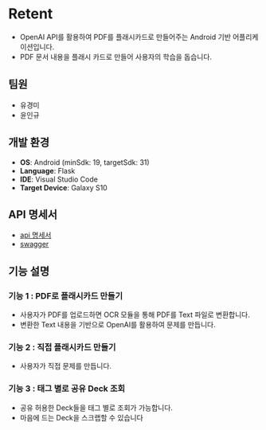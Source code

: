 # Retent
- OpenAI API를 활용하여 PDF를 플래시카드로 만들어주는 Android 기반 어플리케이션입니다.
- PDF 문서 내용을 플래시 카드로 만들어 사용자의 학습을 돕습니다.

## 팀원
  * 유경미
  * 윤인규
 
  
## 개발 환경
- **OS**: Android (minSdk: 19, targetSdk: 31)
- **Language**: Flask
- **IDE**: Visual Studio Code
- **Target Device**: Galaxy S10


## API 명세서
* [api 명세서](https://docs.google.com/spreadsheets/d/1I5m760SvD_AmWcNnrHvrZFp5nZMLsGAL/edit#gid=990061567)
* [swagger](https://70d5-143-248-38-159.ngrok-free.app/swagger/)


## 기능 설명

### 기능 1 : PDF로 플래시카드 만들기
- 사용자가 PDF를 업로드하면 OCR 모듈을 통해 PDF를 Text 파일로 변환합니다.
- 변환한 Text 내용을 기반으로 OpenAI를 활용하여 문제를 만듭니다.

### 기능 2 : 직접 플래시카드 만들기
- 사용자가 직접 문제를 만듭니다.

### 기능 3 : 태그 별로 공유 Deck 조회
- 공유 허용한 Deck들을 태그 별로 조회가 가능합니다.
- 마음에 드는 Deck을 스크랩할 수 있습니다
